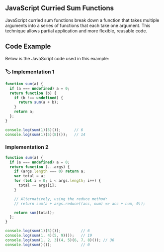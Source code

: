 ## JavaScript Curried Sum Functions

JavaScript curried sum functions break down a function that takes multiple arguments into a series of functions that each take one argument. This technique allows partial application and more flexible, reusable code.


## Code Example
Below is the JavaScript code used in this example:

### 🏷️ Implementation 1

```javascript
function sum(a) {
  if (a === undefined) a = 0;
  return function (b) {
    if (b !== undefined) {
      return sum(a + b);
    }
    return a;
  };
}

console.log(sum(1)(5)());      // 6
console.log(sum(1)(5)(8)());   // 14
```

### Implementation 2

```javascript
function sum(a) {
  if (a === undefined) a = 0;
  return function (...args) {
    if (args.length === 0) return a;
    var total = a;
    for (let i = 0; i < args.length; i++) {
      total += args[i];
    }

    // Alternatively, using the reduce method:
    // return sum(a + args.reduce((acc, num) => acc + num, 0));

    return sum(total);
  };
}

console.log(sum(1)(5)());         // 6
console.log(sum(1, 4)(5, 9)());   // 19
console.log(sum(1, 2, 3)(4, 5)(6, 7, 8)()); // 36
console.log(sum()());             // 0
```

